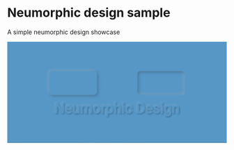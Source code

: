 # Neumorphic design sample

A simple neumorphic design showcase

![neumorphic-design](./assets/neumorhpic-design.png)
